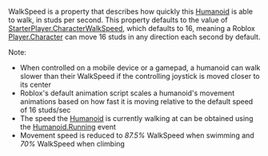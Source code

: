 WalkSpeed is a property that describes how quickly this [Humanoid](https://create.roblox.com/docs/reference/engine/classes/Humanoid) is able
to walk, in studs per second. This property defaults to the value of
[StarterPlayer.CharacterWalkSpeed](https://create.roblox.com/docs/reference/engine/classes/StarterPlayer#CharacterWalkSpeed), which defaults to 16, meaning a Roblox
[Player.Character](https://create.roblox.com/docs/reference/engine/classes/Player#Character) can move 16 studs in any direction each second by
default.

Note:

- When controlled on a mobile device or a gamepad, a humanoid can walk
  slower than their WalkSpeed if the controlling joystick is moved closer
  to its center
- Roblox's default animation script scales a humanoid's movement
  animations based on how fast it is moving relative to the default speed
  of 16 studs/sec
- The speed the [Humanoid](https://create.roblox.com/docs/reference/engine/classes/Humanoid) is currently walking at can be obtained using
  the [Humanoid.Running](https://create.roblox.com/docs/reference/engine/classes/Humanoid#Running) event
- Movement speed is reduced to _87.5%_ WalkSpeed when swimming and _70%_
  WalkSpeed when climbing